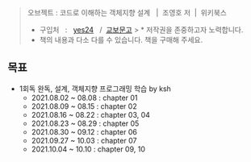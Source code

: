 > 오브젝트 : 코드로 이해하는 객체지향 설계 &nbsp; |&nbsp; 조영호 저&nbsp; |&nbsp; 위키북스
> * 구입처 &nbsp; : &nbsp; [yes24](http://www.yes24.com/Product/Goods/74219491)
    &nbsp; / &nbsp;[교보문고](http://www.kyobobook.co.kr/product/detailViewKor.laf?ejkGb=KOR&mallGb=KOR&barcode=9791158391409&orderClick=LAG&Kc=)
    >  * 저작권을 존중하고자 노력합니다.
>  * 책의 내용과 다소 다를 수 있습니다. 책을 구매해 주세요.
>


## 목표
* 1회독 완독, 설계, 객체지향 프로그래밍 학습 by ksh
  * 2021.08.02 ~ 08.08 : chapter 01
  * 2021.08.09 ~ 08.15 : chapter 02
  * 2021.08.16 ~ 08.22 : chapter 03, 04 
  * 2021.08.23 ~ 08.29 : chapter 05
  * 2021.08.30 ~ 09.12 : chapter 06
  * 2021.09.27 ~ 10.03 : chapter 07
  * 2021.10.04 ~ 10.10 : chapter 09, 10

